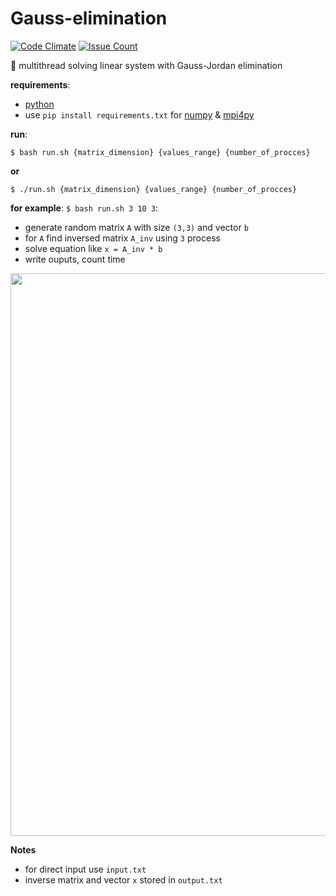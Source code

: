 # Gauss-elimination
[![Code Climate](https://codeclimate.com/github/Drapegnik/Gauss-elimination/badges/gpa.svg)](https://codeclimate.com/github/Drapegnik/Gauss-elimination) [![Issue Count](https://codeclimate.com/github/Drapegnik/Gauss-elimination/badges/issue_count.svg)](https://codeclimate.com/github/Drapegnik/Gauss-elimination)

:rocket: multithread solving linear system with Gauss-Jordan elimination

**requirements**:
* [python](https://www.python.org/)
* use `pip install requirements.txt` for [numpy](http://www.numpy.org/) & [mpi4py](http://pythonhosted.org/mpi4py/)

**run**:
```
$ bash run.sh {matrix_dimension} {values_range} {number_of_procces}
```
**or**
```
$ ./run.sh {matrix_dimension} {values_range} {number_of_procces}
```

**for example**:
`$ bash run.sh 3 10 3`:
* generate random matrix `A` with size `(3,3)` and vector `b`
* for `A` find inversed matrix `A_inv` using `3` process
* solve equation like `x = A_inv * b`
* write ouputs, count time

<img src="http://res.cloudinary.com/dzsjwgjii/image/upload/v1479125055/lab2.png" width=900px/>

**Notes**

* for direct input use ```input.txt```
* inverse matrix and vector `x` stored in ```output.txt```
